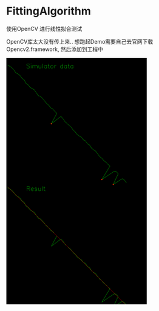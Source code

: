 # FittingAlgorithm

使用OpenCV 进行线性拟合测试

OpenCV库太大没有传上来.. 想跑起Demo需要自己去官网下载Opencv2.framework, 然后添加到工程中

![Demo](https://github.com/GrayLand119/FittingAlgorithm/blob/master/FitLineTest.gif)

